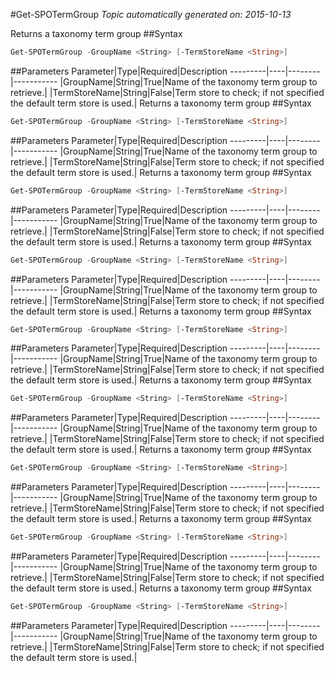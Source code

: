 #Get-SPOTermGroup
*Topic automatically generated on: 2015-10-13*

Returns a taxonomy term group
##Syntax
```powershell
Get-SPOTermGroup -GroupName <String> [-TermStoreName <String>]
```


##Parameters
Parameter|Type|Required|Description
---------|----|--------|-----------
|GroupName|String|True|Name of the taxonomy term group to retrieve.|
|TermStoreName|String|False|Term store to check; if not specified the default term store is used.|
Returns a taxonomy term group
##Syntax
```powershell
Get-SPOTermGroup -GroupName <String> [-TermStoreName <String>]
```


##Parameters
Parameter|Type|Required|Description
---------|----|--------|-----------
|GroupName|String|True|Name of the taxonomy term group to retrieve.|
|TermStoreName|String|False|Term store to check; if not specified the default term store is used.|
Returns a taxonomy term group
##Syntax
```powershell
Get-SPOTermGroup -GroupName <String> [-TermStoreName <String>]
```


##Parameters
Parameter|Type|Required|Description
---------|----|--------|-----------
|GroupName|String|True|Name of the taxonomy term group to retrieve.|
|TermStoreName|String|False|Term store to check; if not specified the default term store is used.|
Returns a taxonomy term group
##Syntax
```powershell
Get-SPOTermGroup -GroupName <String> [-TermStoreName <String>]
```


##Parameters
Parameter|Type|Required|Description
---------|----|--------|-----------
|GroupName|String|True|Name of the taxonomy term group to retrieve.|
|TermStoreName|String|False|Term store to check; if not specified the default term store is used.|
Returns a taxonomy term group
##Syntax
```powershell
Get-SPOTermGroup -GroupName <String> [-TermStoreName <String>]
```


##Parameters
Parameter|Type|Required|Description
---------|----|--------|-----------
|GroupName|String|True|Name of the taxonomy term group to retrieve.|
|TermStoreName|String|False|Term store to check; if not specified the default term store is used.|
Returns a taxonomy term group
##Syntax
```powershell
Get-SPOTermGroup -GroupName <String> [-TermStoreName <String>]
```


##Parameters
Parameter|Type|Required|Description
---------|----|--------|-----------
|GroupName|String|True|Name of the taxonomy term group to retrieve.|
|TermStoreName|String|False|Term store to check; if not specified the default term store is used.|
Returns a taxonomy term group
##Syntax
```powershell
Get-SPOTermGroup -GroupName <String> [-TermStoreName <String>]
```


##Parameters
Parameter|Type|Required|Description
---------|----|--------|-----------
|GroupName|String|True|Name of the taxonomy term group to retrieve.|
|TermStoreName|String|False|Term store to check; if not specified the default term store is used.|
Returns a taxonomy term group
##Syntax
```powershell
Get-SPOTermGroup -GroupName <String> [-TermStoreName <String>]
```


##Parameters
Parameter|Type|Required|Description
---------|----|--------|-----------
|GroupName|String|True|Name of the taxonomy term group to retrieve.|
|TermStoreName|String|False|Term store to check; if not specified the default term store is used.|
Returns a taxonomy term group
##Syntax
```powershell
Get-SPOTermGroup -GroupName <String> [-TermStoreName <String>]
```


##Parameters
Parameter|Type|Required|Description
---------|----|--------|-----------
|GroupName|String|True|Name of the taxonomy term group to retrieve.|
|TermStoreName|String|False|Term store to check; if not specified the default term store is used.|
